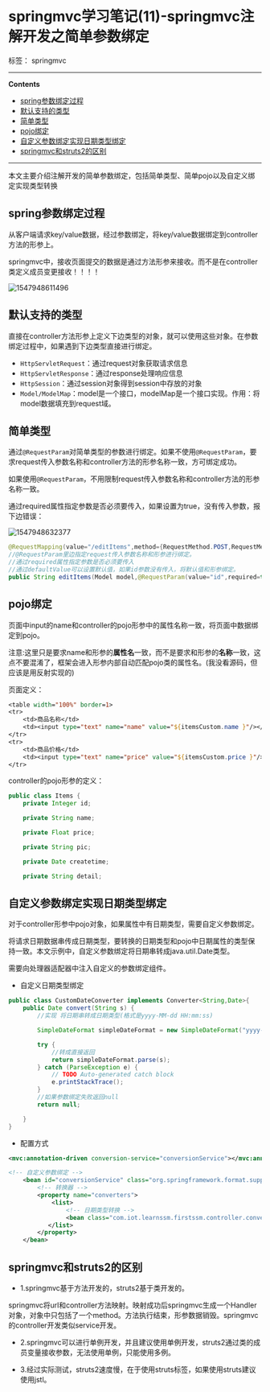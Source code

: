 ﻿# springmvc学习笔记(11)-springmvc注解开发之简单参数绑定

标签： springmvc

---

**Contents**

  - [spring参数绑定过程](#spring参数绑定过程)
  - [默认支持的类型](#默认支持的类型)
  - [简单类型](#简单类型)
  - [pojo绑定](#pojo绑定)
  - [自定义参数绑定实现日期类型绑定](#自定义参数绑定实现日期类型绑定)
  - [springmvc和struts2的区别](#springmvc和struts2的区别)



---


本文主要介绍注解开发的简单参数绑定，包括简单类型、简单pojo以及自定义绑定实现类型转换

## spring参数绑定过程

从客户端请求key/value数据，经过参数绑定，将key/value数据绑定到controller方法的形参上。

springmvc中，接收页面提交的数据是通过方法形参来接收。而不是在controller类定义成员变更接收！！！！

![1547948611496](assets/1547948611496.png)




## 默认支持的类型

直接在controller方法形参上定义下边类型的对象，就可以使用这些对象。在参数绑定过程中，如果遇到下边类型直接进行绑定。

- `HttpServletRequest`：通过request对象获取请求信息
- `HttpServletResponse`：通过response处理响应信息
- `HttpSession`：通过session对象得到session中存放的对象
- `Model/ModelMap`：model是一个接口，modelMap是一个接口实现。作用：将model数据填充到request域。


## 简单类型

通过`@RequestParam`对简单类型的参数进行绑定。如果不使用`@RequestParam`，要求request传入参数名称和controller方法的形参名称一致，方可绑定成功。

如果使用`@RequestParam`，不用限制request传入参数名称和controller方法的形参名称一致。

通过required属性指定参数是否必须要传入，如果设置为true，没有传入参数，报下边错误：

![1547948632377](assets/1547948632377.png)




```java
@RequestMapping(value="/editItems",method={RequestMethod.POST,RequestMethod.GET})
//@RequestParam里边指定request传入参数名称和形参进行绑定。
//通过required属性指定参数是否必须要传入
//通过defaultValue可以设置默认值，如果id参数没有传入，将默认值和形参绑定。
public String editItems(Model model,@RequestParam(value="id",required=true) Integer items_id)throws Exception {

```


## pojo绑定

页面中input的name和controller的pojo形参中的属性名称一致，将页面中数据绑定到pojo。

注意:这里只是要求name和形参的**属性名**一致，而不是要求和形参的**名称**一致，这点不要混淆了，框架会进入形参内部自动匹配pojo类的属性名。(我没看源码，但应该是用反射实现的)



页面定义：

```jsp
<table width="100%" border=1>
<tr>
	<td>商品名称</td>
	<td><input type="text" name="name" value="${itemsCustom.name }"/></td>
</tr>
<tr>
	<td>商品价格</td>
	<td><input type="text" name="price" value="${itemsCustom.price }"/></td>
</tr>
```

controller的pojo形参的定义：

```java
public class Items {
    private Integer id;

    private String name;

    private Float price;

    private String pic;

    private Date createtime;

    private String detail;
```


## 自定义参数绑定实现日期类型绑定

对于controller形参中pojo对象，如果属性中有日期类型，需要自定义参数绑定。

将请求日期数据串传成日期类型，要转换的日期类型和pojo中日期属性的类型保持一致。本文示例中，自定义参数绑定将日期串转成java.util.Date类型。

需要向处理器适配器中注入自定义的参数绑定组件。


- 自定义日期类型绑定

```java
public class CustomDateConverter implements Converter<String,Date>{
    public Date convert(String s) {
        //实现 将日期串转成日期类型(格式是yyyy-MM-dd HH:mm:ss)

        SimpleDateFormat simpleDateFormat = new SimpleDateFormat("yyyy-MM-dd HH:mm:ss");

        try {
            //转成直接返回
            return simpleDateFormat.parse(s);
        } catch (ParseException e) {
            // TODO Auto-generated catch block
            e.printStackTrace();
        }
        //如果参数绑定失败返回null
        return null;

    }
}
```


- 配置方式

```xml
<mvc:annotation-driven conversion-service="conversionService"></mvc:annotation-driven>
```

```xml
<!-- 自定义参数绑定 -->
    <bean id="conversionService" class="org.springframework.format.support.FormattingConversionServiceFactoryBean">
        <!-- 转换器 -->
        <property name="converters">
            <list>
                <!-- 日期类型转换 -->
                <bean class="com.iot.learnssm.firstssm.controller.converter.CustomDateConverter"/>
           </list>
        </property>
    </bean>
```


## springmvc和struts2的区别 

- 1.springmvc基于方法开发的，struts2基于类开发的。

springmvc将url和controller方法映射。映射成功后springmvc生成一个Handler对象，对象中只包括了一个method。方法执行结束，形参数据销毁。springmvc的controller开发类似service开发。

- 2.springmvc可以进行单例开发，并且建议使用单例开发，struts2通过类的成员变量接收参数，无法使用单例，只能使用多例。

- 3.经过实际测试，struts2速度慢，在于使用struts标签，如果使用struts建议使用jstl。
